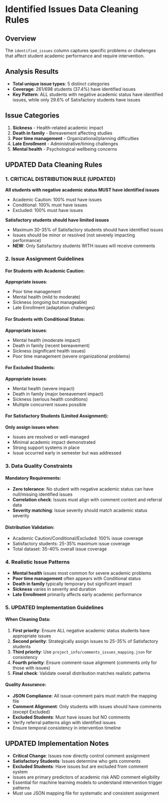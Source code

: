 # Identified Issues Data Cleaning Rules

## Overview
The `identified_issues` column captures specific problems or challenges that affect student academic performance and require intervention.

## Analysis Results
- **Total unique issue types**: 5 distinct categories
- **Coverage**: 261/698 students (37.4%) have identified issues
- **Key Pattern**: ALL students with negative academic status have identified issues, while only 29.6% of Satisfactory students have issues

## Issue Categories
1. **Sickness** - Health-related academic impact
2. **Death in family** - Bereavement affecting studies  
3. **Poor time management** - Organizational/planning difficulties
4. **Late Enrollment** - Administrative/timing challenges
5. **Mental health** - Psychological wellbeing concerns

## UPDATED Data Cleaning Rules

### 1. CRITICAL DISTRIBUTION RULE (UPDATED)
**All students with negative academic status MUST have identified issues**
- Academic Caution: 100% must have issues
- Conditional: 100% must have issues  
- Excluded: 100% must have issues

**Satisfactory students should have limited issues**
- Maximum 30-35% of Satisfactory students should have identified issues
- Issues should be minor or resolved (not severely impacting performance)
- **NEW**: Only Satisfactory students WITH issues will receive comments

### 2. Issue Assignment Guidelines

#### For Students with Academic Caution:
**Appropriate issues**:
- Poor time management
- Mental health (mild to moderate)
- Sickness (ongoing but manageable)
- Late Enrollment (adaptation challenges)

#### For Students with Conditional Status:
**Appropriate issues**:
- Mental health (moderate impact)
- Death in family (recent bereavement)
- Sickness (significant health issues)
- Poor time management (severe organizational problems)

#### For Excluded Students:
**Appropriate issues**:
- Mental health (severe impact)
- Death in family (major bereavement impact)
- Sickness (serious health conditions)
- Multiple concurrent issues possible

#### For Satisfactory Students (Limited Assignment):
**Only assign issues when**:
- Issues are resolved or well-managed
- Minimal academic impact demonstrated
- Strong support systems in place
- Issue occurred early in semester but was addressed

### 3. Data Quality Constraints

#### Mandatory Requirements:
- **Zero tolerance**: No student with negative academic status can have null/missing identified issues
- **Correlation check**: Issues must align with comment content and referral data
- **Severity matching**: Issue severity should match academic status severity

#### Distribution Validation:
- Academic Caution/Conditional/Excluded: 100% issue coverage
- Satisfactory students: 25-35% maximum issue coverage
- Total dataset: 35-40% overall issue coverage

### 4. Realistic Issue Patterns
- **Mental health** issues most common for severe academic problems
- **Poor time management** often appears with Conditional status
- **Death in family** typically temporary but significant impact
- **Sickness** varies in severity and duration
- **Late Enrollment** primarily affects early academic performance

### 5. UPDATED Implementation Guidelines

#### When Cleaning Data:
1. **First priority**: Ensure ALL negative academic status students have appropriate issues
2. **Second priority**: Strategically assign issues to 25-35% of Satisfactory students
3. **Third priority**: Use `project_info/comments_issues_mapping.json` for consistency
4. **Fourth priority**: Ensure comment-issue alignment (comments only for those with issues)
5. **Final check**: Validate overall distribution matches realistic patterns

#### Quality Assurance:
- **JSON Compliance**: All issue-comment pairs must match the mapping file
- **Comment Alignment**: Only students with issues should have comments (except Excluded)
- **Excluded Students**: Must have issues but NO comments
- Verify referral patterns align with identified issues
- Ensure temporal consistency in intervention timeline

## UPDATED Implementation Notes
- **Critical Change**: Issues now directly control comment assignment
- **Satisfactory Students**: Issues determine who gets comments
- **Excluded Students**: Have issues but are excluded from comment system
- Issues are primary predictors of academic risk AND comment eligibility
- Essential for machine learning models to understand intervention trigger patterns
- Must use JSON mapping file for systematic and consistent assignment